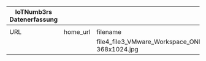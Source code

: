 |IoTNumb3rs Datenerfassung|||||||||||
| ---- | ---- | ---- | ---- | ---- | ---- | ---- | ---- | ---- | ---- | ---- |
||||||||||||
|URL|home_url|filename|device_class|device_count|market_class|market_volume|prognosis_year|publication_year|authorship_class|Dropbox folder|
|||file4_file3_VMware_Workspace_ONE_Rugged_and_Workforce_IoT_Infographic-368x1024.jpg||||||||MariaMarg/20181118-1503|
